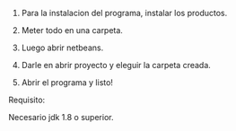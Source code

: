1. Para la instalacion del programa, instalar los productos.

2. Meter todo en una carpeta.

3. Luego abrir netbeans.

4. Darle en abrir proyecto y eleguir la carpeta creada.

5. Abrir el programa y listo!


Requisito:

Necesario jdk 1.8 o superior.

